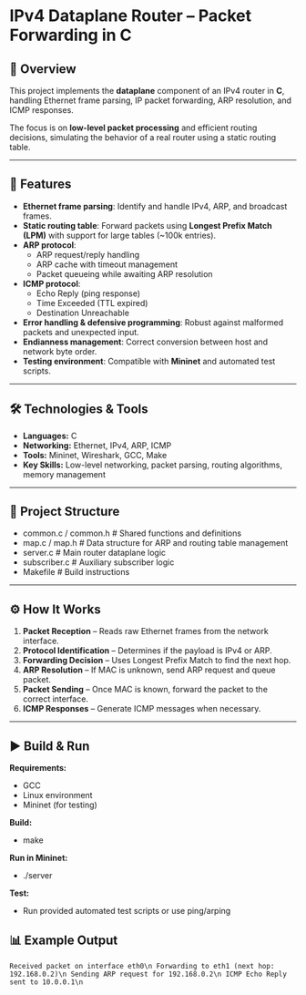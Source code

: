 # IPv4 Dataplane Router – Packet Forwarding in C

## 📌 Overview
This project implements the **dataplane** component of an IPv4 router in **C**, handling Ethernet frame parsing, IP packet forwarding, ARP resolution, and ICMP responses.  

The focus is on **low-level packet processing** and efficient routing decisions, simulating the behavior of a real router using a static routing table.

---

## 🚀 Features
- **Ethernet frame parsing**: Identify and handle IPv4, ARP, and broadcast frames.
- **Static routing table**: Forward packets using **Longest Prefix Match (LPM)** with support for large tables (~100k entries).
- **ARP protocol**:
  - ARP request/reply handling
  - ARP cache with timeout management
  - Packet queueing while awaiting ARP resolution
- **ICMP protocol**:
  - Echo Reply (ping response)
  - Time Exceeded (TTL expired)
  - Destination Unreachable
- **Error handling & defensive programming**: Robust against malformed packets and unexpected input.
- **Endianness management**: Correct conversion between host and network byte order.
- **Testing environment**: Compatible with **Mininet** and automated test scripts.

---

## 🛠️ Technologies & Tools
- **Languages:** C
- **Networking:** Ethernet, IPv4, ARP, ICMP
- **Tools:** Mininet, Wireshark, GCC, Make
- **Key Skills:** Low-level networking, packet parsing, routing algorithms, memory management

---

## 📂 Project Structure
- common.c / common.h # Shared functions and definitions
- map.c / map.h # Data structure for ARP and routing table management
- server.c # Main router dataplane logic
- subscriber.c # Auxiliary subscriber logic
- Makefile # Build instructions


---

## ⚙️ How It Works
1. **Packet Reception** – Reads raw Ethernet frames from the network interface.
2. **Protocol Identification** – Determines if the payload is IPv4 or ARP.
3. **Forwarding Decision** – Uses Longest Prefix Match to find the next hop.
4. **ARP Resolution** – If MAC is unknown, send ARP request and queue packet.
5. **Packet Sending** – Once MAC is known, forward the packet to the correct interface.
6. **ICMP Responses** – Generate ICMP messages when necessary.

---

## ▶️ Build & Run
**Requirements:**
- GCC
- Linux environment
- Mininet (for testing)

**Build:**
- make

**Run in Mininet:**
- ./server

**Test:**

- Run provided automated test scripts or use ping/arping

## 📊 Example Output
``Received packet on interface eth0\n
Forwarding to eth1 (next hop: 192.168.0.2)\n
Sending ARP request for 192.168.0.2\n
ICMP Echo Reply sent to 10.0.0.1\n``
